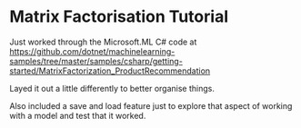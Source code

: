 # Matrix Factorisation Tutorial

Just worked through the Microsoft.ML C# code at https://github.com/dotnet/machinelearning-samples/tree/master/samples/csharp/getting-started/MatrixFactorization_ProductRecommendation

Layed it out a little differently to better organise things. 

Also included a save and load feature just to explore that aspect of working with a model and test that it worked.
